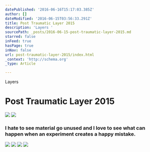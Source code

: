 ```yaml
---
datePublished: '2016-06-16T15:17:03.385Z'
author: []
dateModified: '2016-06-15T03:56:33.291Z'
title: Post Traumatic Layer 2015
description: 'Layers '
sourcePath: _posts/2016-06-15-post-traumatic-layer-2015.md
starred: false
inFeed: true
hasPage: true
inNav: false
url: post-traumatic-layer-2015/index.html
_context: 'http://schema.org'
_type: Article

---
```

Layers 

# Post Traumatic Layer 2015
![](https://the-grid-user-content.s3-us-west-2.amazonaws.com/20da8607-dffe-4b6e-9a0f-bb4a68164357.jpg)
![](https://s3-us-west-2.amazonaws.com/the-grid-img/p/386e6f43a83d32a6684b9b1416c126f1b4a399e9.jpg)

### I hate to see material go unused and I love to see what can happen when an experiment creates a happy mistake.
![](https://s3-us-west-2.amazonaws.com/the-grid-img/p/5bdf80684741ff77f3512991b21a5b76d562adcf.jpg)
![](https://s3-us-west-2.amazonaws.com/the-grid-img/p/c06841a3c92042ba1498d7c15d983ce0e06a7705.jpg)
![](https://s3-us-west-2.amazonaws.com/the-grid-img/p/13a24311c1b01e856fa4af62a83c4f72fc3cd4ba.jpg)
![](https://s3-us-west-2.amazonaws.com/the-grid-img/p/efbfe994ba9b3d0706ba062a8bef579d7d25241c.jpg)